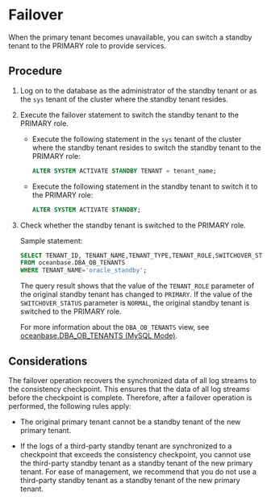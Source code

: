 # Failover

When the primary tenant becomes unavailable, you can switch a standby tenant to the PRIMARY role to provide services.

## Procedure

1. Log on to the database as the administrator of the standby tenant or as the `sys` tenant of the cluster where the standby tenant resides.

2. Execute the failover statement to switch the standby tenant to the PRIMARY role.

   * Execute the following statement in the `sys` tenant of the cluster where the standby tenant resides to switch the standby tenant to the PRIMARY role:

      ```sql
      ALTER SYSTEM ACTIVATE STANDBY TENANT = tenant_name;
      ```

   * Execute the following statement in the standby tenant to switch it to the PRIMARY role:

      ```sql
      ALTER SYSTEM ACTIVATE STANDBY;
      ```

3. Check whether the standby tenant is switched to the PRIMARY role.

   Sample statement:

   ```sql
   SELECT TENANT_ID, TENANT_NAME,TENANT_TYPE,TENANT_ROLE,SWITCHOVER_STATUS
   FROM oceanbase.DBA_OB_TENANTS
   WHERE TENANT_NAME='oracle_standby';
   ```

   The query result shows that the value of the `TENANT_ROLE` parameter of the original standby tenant has changed to `PRIMARY`. If the value of the `SWITCHOVER_STATUS` parameter is `NORMAL`, the original standby tenant is switched to the PRIMARY role.

   For more information about the `DBA_OB_TENANTS` view, see [oceanbase.DBA_OB_TENANTS (MySQL Mode)](../../../../7.reference/5.system-reference/4.system-overview-of-mysql-mode/1.overview-of-mysql-mode.md).
   <!-- or [DBA_OB_TENANTS (Oracle Mode)](../../../../7.reference/5.system-reference/5.system-view-of-oracle-mode/2.dictionary-view-of-oracle-mode/261.dba_ob_tenants-oracle.md). -->

## Considerations

The failover operation recovers the synchronized data of all log streams to the consistency checkpoint. This ensures that the data of all log streams before the checkpoint is complete. Therefore, after a failover operation is performed, the following rules apply:

* The original primary tenant cannot be a standby tenant of the new primary tenant.

* If the logs of a third-party standby tenant are synchronized to a checkpoint that exceeds the consistency checkpoint, you cannot use the third-party standby tenant as a standby tenant of the new primary tenant. For ease of management, we recommend that you do not use a third-party standby tenant as a standby tenant of the new primary tenant.
